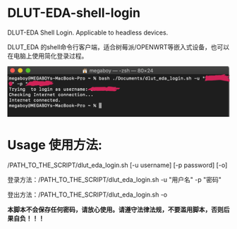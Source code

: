 # DLUT-EDA-shell-login
DLUT-EDA Shell Login. Applicable to headless devices.

DLUT_EDA 的shell命令行客户端，适合树莓派/OPENWRT等嵌入式设备，也可以在电脑上使用简化登录过程。

![ScreenShot.png](/ScreenShot.png)

# Usage 使用方法: 
/PATH_TO_THE_SCRIPT/dlut_eda_login.sh [-u username] [-p password] [-o]

登录方法：/PATH_TO_THE_SCRIPT/dlut_eda_login.sh -u "用户名" -p "密码"

登出方法：/PATH_TO_THE_SCRIPT/dlut_eda_login.sh -o




**本脚本不会保存任何密码，请放心使用。请遵守法律法规，不要滥用脚本，否则后果自负！！！**
